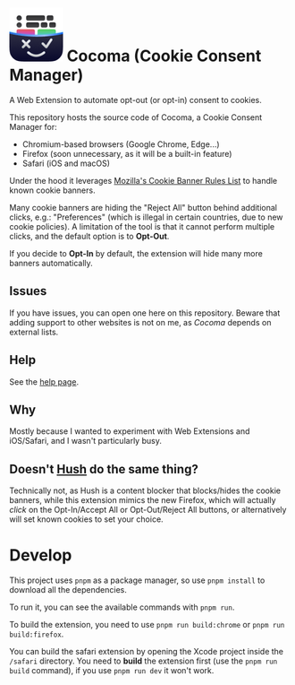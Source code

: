 # ![Logo](public/icon/icon-masked-96.png) Cocoma (Cookie Consent Manager)

A Web Extension to automate opt-out (or opt-in) consent to cookies.

This repository hosts the source code of Cocoma, a Cookie Consent Manager for:

-   Chromium-based browsers (Google Chrome, Edge...)
-   Firefox (soon unnecessary, as it will be a built-in feature)
-   Safari (iOS and macOS)

Under the hood it leverages [Mozilla's Cookie Banner Rules List](https://github.com/mozilla/cookie-banner-rules-list)
to handle known cookie banners.

Many cookie banners are hiding the "Reject All" button behind additional clicks, e.g.: "Preferences" (which is illegal
in certain countries, due to new cookie policies).
A limitation of the tool is that it cannot perform multiple clicks, and the default option is to **Opt-Out**.

If you decide to **Opt-In** by default, the extension will hide many more banners automatically.

## Issues

If you have issues, you can open one here on this repository. Beware that adding support to other websites is not on me,
as _Cocoma_ depends on external lists.

## Help

See the [help page](https://andreafra.notion.site/Cookie-Consent-Manager-7f7be95ee2c340e29b1b8c4d4e8e4d7c).

## Why

Mostly because I wanted to experiment with Web Extensions and iOS/Safari, and I wasn't particularly busy.

## Doesn't [Hush](https://oblador.github.io/hush/) do the same thing?

Technically not, as Hush is a content blocker that blocks/hides the cookie banners, while this extension mimics the new Firefox,
which will actually _click_ on the Opt-In/Accept All or Opt-Out/Reject All buttons, or alternatively will set known cookies to
set your choice.

# Develop

This project uses `pnpm` as a package manager, so use `pnpm install` to download all the dependencies.

To run it, you can see the available commands with `pnpm run`.

To build the extension, you need to use `pnpm run build:chrome` or `pnpm run build:firefox`.

You can build the safari extension by opening the Xcode project inside the `/safari` directory. You need to **build** the extension first (use the `pnpm run build` command), if you use `pnpm run dev` it won't work.
